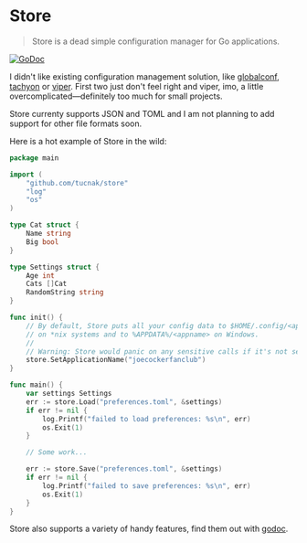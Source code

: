 # Store
>Store is a dead simple configuration manager for Go applications.

[![GoDoc](https://godoc.org/github.com/tucnak/store?status.svg)](https://godoc.org/github.com/tucnak/store)

I didn't like existing configuration management solution, like [globalconf](https://github.com/rakyll/globalconf), [tachyon](https://github.com/vektra/tachyon) or [viper](https://github.com/spf13/viper). First two just don't feel right and viper, imo, a little overcomplicated—definitely too much for small projects.

Store currenty supports JSON and TOML and I am not planning to add support for other file formats soon.

Here is a hot example of Store in the wild:
```go
package main

import (
	"github.com/tucnak/store"
	"log"
	"os"
)

type Cat struct {
	Name string
	Big bool
}

type Settings struct {
	Age int
	Cats []Cat
	RandomString string
}

func init() {
	// By default, Store puts all your config data to $HOME/.config/<appname>
	// on *nix systems and to %APPDATA%/<appname> on Windows.
	//
	// Warning: Store would panic on any sensitive calls if it's not set.
	store.SetApplicationName("joecockerfanclub")
}

func main() {
	var settings Settings
	err := store.Load("preferences.toml", &settings)
	if err != nil {
		log.Printf("failed to load preferences: %s\n", err)
		os.Exit(1)
	}

	// Some work...

	err := store.Save("preferences.toml", &settings)
	if err != nil {
		log.Printf("failed to save preferences: %s\n", err)
		os.Exit(1)
	}
}
```

Store also supports a variety of handy features, find them out with [godoc](https://godoc.org/github.com/tucnak/store).
